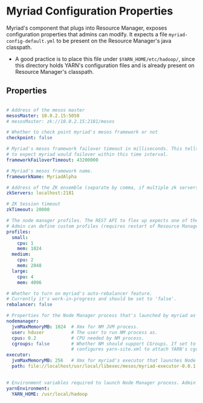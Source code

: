 # Myriad Configuration Properties

Myriad's component that plugs into Resource Manager, exposes configuration properties that admins can modify. 
It expects a file ```myriad-config-default.yml``` to be present on the Resource Manager's java classpath. 

* A good practice is to place this file under ```$YARN_HOME/etc/hadoop/```, since this directory holds 
YARN's configuration files and is already present on Resource Manager's classpath.

## Properties

```yaml

# Address of the mesos master
mesosMaster: 10.0.2.15:5050
# mesosMaster: zk://10.0.2.15:2181/mesos

# Whether to check point myriad's mesos framework or not
checkpoint: false

# Myriad's mesos framework failover timeout in milliseconds. This tells mesos
# to expect myriad would failover within this time interval.
frameworkFailoverTimeout: 43200000

# Myriad's mesos framework name.
frameworkName: MyriadAlpha

# Address of the ZK ensemble (separate by comma, if multiple zk servers are used)
zkServers: localhost:2181

# ZK Session timeout
zkTimeout: 20000

# The node manager profiles. The REST API to flex up expects one of the profiles defined here.
# Admin can define custom profiles (requires restart of Resource Manager)
profiles:
  small:
    cpu: 1
    mem: 1024
  medium:
    cpu: 2
    mem: 2048
  large:
    cpu: 4
    mem: 4096

# Whether to turn on myriad's auto-rebalancer feature. 
# Currently it's work-in-progress and should be set to 'false'.    
rebalancer: false

# Properties for the Node Manager process that's launched by myriad as a result of 'flex up' REST call.
nodemanager:
  jvmMaxMemoryMB: 1024  # Xmx for NM JVM process.
  user: hduser          # The user to run NM process as.
  cpus: 0.2             # CPU needed by NM process.
  cgroups: false        # Whether NM should support CGroups. If set to 'true', myriad automatically 
                        # configures yarn-site.xml to attach YARN's cgroups under Mesos' cgroup hierarchy.
executor:
  jvmMaxMemoryMB: 256   # Xmx for myriad's executor that launches Node Manager.
  path: file://localhost/usr/local/libexec/mesos/myriad-executor-0.0.1.jar  # Path for the myriad's executor binary.
                                                                            # Also supports, hdfs:// notation.

# Environment variables required to launch Node Manager process. Admin can also pass other environment variables to NodeManager.
yarnEnvironment:
  YARN_HOME: /usr/local/hadoop

```
